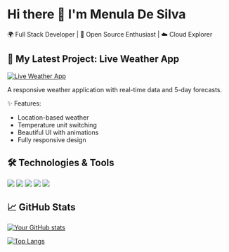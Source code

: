 # Hi there 👋 I'm Menula De Silva

🌍 Full Stack Developer | 🚀 Open Source Enthusiast | ☁️ Cloud Explorer

## 🔭 My Latest Project: Live Weather App

[![Live Weather App](https://img.shields.io/badge/🌦️-Live_Weather_App-blue?style=for-the-badge)](https://dms-menula.github.io/liveWeatherApp/)

A responsive weather application with real-time data and 5-day forecasts.

✨ Features:
- Location-based weather
- Temperature unit switching
- Beautiful UI with animations
- Fully responsive design

## 🛠️ Technologies & Tools

![](https://img.shields.io/badge/Code-JavaScript-informational?style=flat&logo=javascript&logoColor=white&color=2bbc8a)
![](https://img.shields.io/badge/Code-HTML-informational?style=flat&logo=html&logoColor=white&color=2bbc8a)
![](https://img.shields.io/badge/Code-CSS-informational?style=flat&logo=CSS&logoColor=white&color=2bbc8a)
![](https://img.shields.io/badge/Code-Node.js-informational?style=flat&logo=node.js&logoColor=white&color=2bbc8a)
![](https://img.shields.io/badge/Tools-Git-informational?style=flat&logo=git&logoColor=white&color=2bbc8a)

## 📈 GitHub Stats

[![Your GitHub stats](https://github-readme-stats.vercel.app/api?username=DMS-Menula&show_icons=true&theme=radical)](https://github.com/DMS-Menula)

[![Top Langs](https://github-readme-stats.vercel.app/api/top-langs/?username=DMS-Menula&layout=compact&theme=radical)](https://github.com/DMS-Menula)


